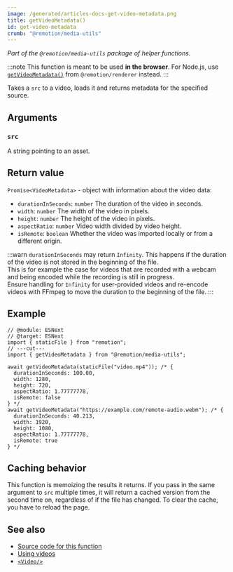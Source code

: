 ```yaml
---
image: /generated/articles-docs-get-video-metadata.png
title: getVideoMetadata()
id: get-video-metadata
crumb: "@remotion/media-utils"
---
```


_Part of the `@remotion/media-utils` package of helper functions._

:::note
This function is meant to be used **in the browser**. For Node.js, use [`getVideoMetadata()`](/docs/renderer/get-video-metadata) from `@remotion/renderer` instead.
:::

Takes a `src` to a video, loads it and returns metadata for the specified source.

## Arguments

### `src`

A string pointing to an asset.

## Return value

`Promise<VideoMetadata>` - object with information about the video data:

- `durationInSeconds`: `number` The duration of the video in seconds.
- `width`: `number` The width of the video in pixels.
- `height`: `number` The height of the video in pixels.
- `aspectRatio`: `number` Video width divided by video height.
- `isRemote`: `boolean` Whether the video was imported locally or from a different origin.

:::warn
`durationInSeconds` may return `Infinity`. This happens if the duration of the video is not stored in the beginning of the file.  
This is for example the case for videos that are recorded with a webcam and being encoded while the recording is still in progress.  
Ensure handling for `Infinity` for user-provided videos and re-encode videos with FFmpeg to move the duration to the beginning of the file.
:::

## Example

```tsx twoslash
// @module: ESNext
// @target: ESNext
import { staticFile } from "remotion";
// ---cut---
import { getVideoMetadata } from "@remotion/media-utils";

await getVideoMetadata(staticFile("video.mp4")); /* {
  durationInSeconds: 100.00,
  width: 1280,
  height: 720,
  aspectRatio: 1.77777778,
  isRemote: false
} */
await getVideoMetadata("https://example.com/remote-audio.webm"); /* {
  durationInSeconds: 40.213,
  width: 1920,
  height: 1080,
  aspectRatio: 1.77777778,
  isRemote: true
} */
```

## Caching behavior

This function is memoizing the results it returns.
If you pass in the same argument to `src` multiple times, it will return a cached version from the second time on, regardless of if the file has changed. To clear the cache, you have to reload the page.

## See also

- [Source code for this function](https://github.com/remotion-dev/remotion/blob/main/packages/media-utils/src/get-video-metadata.ts)
- [Using videos](/docs/assets#using-videos)
- [`<Video/>`](/docs/video)
